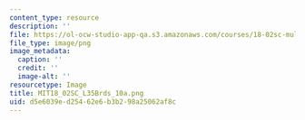 ```yaml
---
content_type: resource
description: ''
file: https://ol-ocw-studio-app-qa.s3.amazonaws.com/courses/18-02sc-multivariable-calculus-fall-2010/d5e6039ed25462e6b3b298a25062af8c_MIT18_02SC_L35Brds_10a.png
file_type: image/png
image_metadata:
  caption: ''
  credit: ''
  image-alt: ''
resourcetype: Image
title: MIT18_02SC_L35Brds_10a.png
uid: d5e6039e-d254-62e6-b3b2-98a25062af8c
---
```

